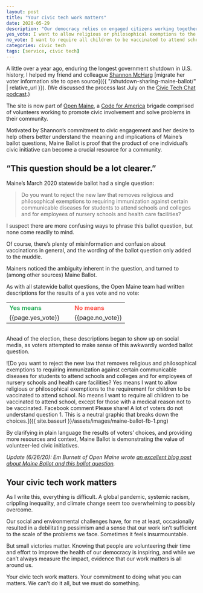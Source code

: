 ```yaml
---
layout: post
title: "Your civic tech work matters"
date: 2020-05-29
description: "Our democracy relies on engaged citizens working together to solve our biggest problems. As civic technologists, it's easy to get discouraged about where we're at as a nation. Which is why it's imperative that we celebrate our victories."
yes_vote: I want to allow religious or philosophical exemptions to the requirement for children to be vaccinated to attend school.
no_vote: I want to require all children to be vaccinated to attend school, except for those with a medical reason not to be vaccinated.
categories: civic tech
tags: [service, civic tech]
---
```


A little over a year ago, enduring the longest government shutdown in U.S. history, I helped my friend and colleague [Shannon McHarg](https://twitter.com/EfficientIxD) [migrate her voter information site to open source]({{ "/shutdown-sharing-maine-ballot/" | relative_url }}). (We discussed the process last July on the [Civic Tech Chat podcast](https://civictech.chat/2019/07/maine-ballot).)

The site is now part of [Open Maine](http://openmaine.org/), a [Code for America](https://www.codeforamerica.org/) brigade comprised of volunteers working to promote civic involvement and solve problems in their community. 

Motivated by Shannon’s commitment to civic engagement and her desire to help others better understand the meaning and implications of Maine’s ballot questions, Maine Ballot is proof that the product of one individual’s civic initiative can become a crucial resource for a community.

## “This question should be a lot clearer.”
Maine’s March 2020 statewide ballot had a single question:

> Do you want to reject the new law that removes religious and philosophical exemptions to requiring immunization against certain communicable diseases for students to attend schools and colleges and for employees of nursery schools and health care facilities?

I suspect there are more confusing ways to phrase this ballot question, but none come readily to mind.

Of course, there’s plenty of misinformation and confusion about vaccinations in general, and the wording of the ballot question only added to the muddle.

Mainers noticed the ambiguity inherent in the question, and turned to (among other sources) Maine Ballot.

As with all statewide ballot questions, the Open Maine team had written descriptions for the results of a yes vote and no vote:

<table style="width: 100%; table-layout: fixed; margin-bottom: 2em;">
    <tbody>
        <tr>
            <th style="color: #2FB260; font-size: 1em; text-align: left;"><strong>Yes means</strong></th>
            <th style="color: #FF4C43; font-size: 1em; text-align: left;"><strong>No means</strong></th>
        </tr>    
        <tr>
            <td style="vertical-align: top; border-bottom: none; padding-right: 2rem;">{{page.yes_vote}}</td>
            <td style="vertical-align: top; border-bottom: none;">{{page.no_vote}}</td>
        </tr>
    </tbody>    
</table>

Ahead of the election, these descriptions began to show up on social media, as voters attempted to make sense of this awkwardly worded ballot question.

![Do you want to reject the new law that removes religious and philosophical exemptions to requiring immunization against certain communicable diseases for students to attend schools and colleges and for employees of nursery schools and health care facilities? Yes means I want to allow religious or philosophical exemptions to the requirement for children to be vaccinated to attend school. No means	I want to require all children to be vaccinated to attend school, except for those with a medical reason not to be vaccinated. Facebook comment Please share! A lot of voters do not understand question 1. This is a neutral graphic that breaks down the choices.]({{ site.baseurl }}/assets/images/maine-ballot-fb-1.png)

By clarifying in plain language the results of voters’ choices, and providing more resources and context, Maine Ballot is demonstrating the value of volunteer-led civic initiatives.

_Update (6/26/20): Em Burnett of Open Maine wrote [an excellent blog post about Maine Ballot and this ballot question](http://openmaine.org/stories/2020/04/10/the-viral-vaccine-ballot-question/)._

## Your civic tech work matters
As I write this, everything is difficult. A global pandemic, systemic racism, crippling inequality, and climate change seem too overwhelming to possibly overcome.

Our social and environmental challenges have, for me at least, occasionally resulted in a debilitating pessimism and a sense that our work isn’t sufficient to the scale of the problems we face. Sometimes it feels insurmountable.

But small victories matter. Knowing that people are volunteering their time and effort to improve the health of our democracy is inspiring, and while we can’t always measure the impact, evidence that our work matters is all around us.

Your civic tech work matters. Your commitment to doing what you can matters. We can’t do it all, but we must do something.



